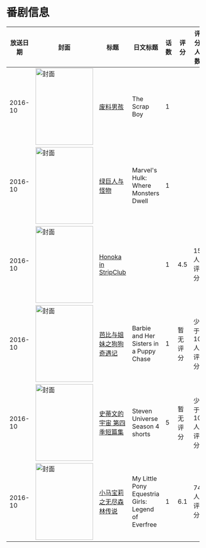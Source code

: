 # 番剧信息

|放送日期|封面|标题|日文标题|话数|评分|评分人数|
|---|---|---|---|---|---|---|
|2016-10|<img src="//lain.bgm.tv/pic/cover/c/4b/df/350641_Iuz2p.jpg" alt="封面" style="width:150px;height:200px;object-fit:cover;">|[废料男孩](https://bangumi.tv/subject/350641)|The Scrap Boy|1|||
|2016-10|<img src="//lain.bgm.tv/pic/cover/c/5f/66/226722_mPXmO.jpg" alt="封面" style="width:150px;height:200px;object-fit:cover;">|[绿巨人与怪物](https://bangumi.tv/subject/226722)|Marvel's Hulk: Where Monsters Dwell|1|||
|2016-10|<img src="/img/no_icon_subject.png" alt="封面" style="width:150px;height:200px;object-fit:cover;">|[Honoka in StripClub](https://bangumi.tv/subject/280432)||1|4.5|15人评分|
|2016-10|<img src="//lain.bgm.tv/pic/cover/c/6c/1b/222889_MaG4d.jpg" alt="封面" style="width:150px;height:200px;object-fit:cover;">|[芭比与姐妹之狗狗奇遇记](https://bangumi.tv/subject/222889)|Barbie and Her Sisters in a Puppy Chase|1|暂无评分|少于10人评分|
|2016-10|<img src="//lain.bgm.tv/pic/cover/c/08/df/293357_99ehw.jpg" alt="封面" style="width:150px;height:200px;object-fit:cover;">|[史蒂文的宇宙 第四季短篇集](https://bangumi.tv/subject/293357)|Steven Universe Season 4 shorts|5|暂无评分|少于10人评分|
|2016-10|<img src="//lain.bgm.tv/pic/cover/c/b3/6c/189868_qV28v.jpg" alt="封面" style="width:150px;height:200px;object-fit:cover;">|[小马宝莉之无尽森林传说](https://bangumi.tv/subject/189868)|My Little Pony Equestria Girls: Legend of Everfree|1|6.1|74人评分|

